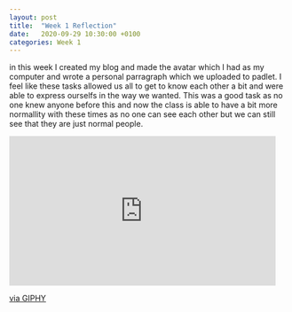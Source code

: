 ```yaml
---
layout: post
title:  "Week 1 Reflection"
date:   2020-09-29 10:30:00 +0100
categories: Week 1
---
```

in this week I created my blog and made the avatar which I had as my computer and wrote a personal parragraph which we uploaded to padlet. I feel like these tasks allowed us all to get to know each other a bit and were able to express ourselfs in the way we wanted. This was a good task as no one knew anyone before this and now the class is able to have a bit more normallity with these times as no one can see each other but we can still see that they are just normal people.


<iframe src="https://giphy.com/embed/RM5ntK7mRv0nmgKcRP" width="480" height="270" frameBorder="0" class="giphy-embed" allowFullScreen></iframe><p><a href="https://giphy.com/gifs/RM5ntK7mRv0nmgKcRP">via GIPHY</a></p>
